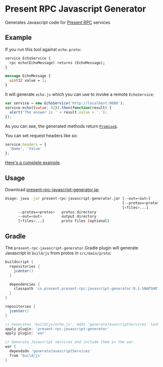 # Present RPC Javascript Generator

Generates Javascript code for [Present RPC](https://github.com/presentco/present-rpc) services

## Example

If you run this tool against `echo.proto`:

```proto
service EchoService {
  rpc echo(EchoMessage) returns (EchoMessage);
}

message EchoMessage {
  uint32 value = 1;
}
```

It will generate `echo.js` which you can use to invoke a remote `EchoService`:

```javascript
var service = new EchoService('http://localhost:8080');
service.echo({value: 42}).then(function(result) {
  alert('The answer is ' + result.value + '.');
});
```

As you can see, the generated methods return [`Promise`s](https://developer.mozilla.org/en-US/docs/Web/JavaScript/Reference/Global_Objects/Promise).

You can set request headers like so:

```javascript
service.headers = {
  'Name', 'Value'
};
```

[Here's a complete example](https://github.com/presentco/present-rpc/tree/master/java/example).

## Usage

Download [present-rpc-javascript-generator.jar](https://github.com/presentco/present-rpc/raw/master/java/javascript-generator/build/libs/present-rpc-javascript-generator.jar).

```bash
Usage: java -jar present-rpc-javascript-generator.jar [--out=<out>]
                                                      [--protos=<protos>]...
                                                      [<files>...]
      --protos=<protos>   protos directory
      --out=<out>         output directory
      [<files>...]        proto files (optional)
```

## Gradle

The `present-rpc-javascript-generator` Gradle plugin will generate Javascript
in `build/js` from protos in `src/main/proto`:

```groovy
buildscript {
  repositories {
    jcenter()
  }

  dependencies {
    classpath 'co.present.present-rpc:javascript-generator:0.1-SNAPSHOT'
  }
}

repositories {
  jcenter()
}

// Generates 'build/js/echo.js'. Adds 'generateJavascriptServices' task.
apply plugin: 'present-rpc-javascript-generator'
apply plugin: 'war'

// Generate Javascript services and include them in the war.
war {
  dependsOn 'generateJavascriptServices'
  from 'build/js'
}
```
